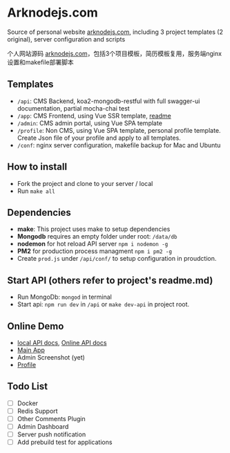 # Arknodejs.com

Source of personal website [arknodejs.com](https://arknodejs.com), including 3 project templates (2 original), server configuration and scripts

个人网站源码 [arknodejs.com](https://arknodejs.com)，包括3个项目模板，简历模板复用，服务端nginx设置和makefile部署脚本

## Templates

- `/api`: CMS Backend, koa2-mongodb-restful with full swagger-ui documentation, partial mocha-chai test
- `/app`: CMS Frontend, using Vue SSR template, [readme](../app/readme.md)
- `/admin`: CMS admin portal, using Vue SPA template
- `/profile`: Non CMS, using Vue SPA template, personal profile template. Create Json file of your profile and apply to all templates.
- `/conf`: nginx server configuration, makefile backup for Mac and Ubuntu

## How to install

- Fork the project and clone to your server / local
- Run `make all`

## Dependencies

- **make**: This project uses make to setup dependencies
- **Mongodb** requires an empty folder under root: `/data/db`
- **nodemon** for hot reload API server `npm i nodemon -g`
- **PM2** for production process managment `npm i pm2 -g`
- Create `prod.js` under `/api/conf/` to setup configuration in proudction.

## Start API (others refer to project's readme.md)

- Run MongoDb: `mongod` in terminal
- Start api: `npm run dev` in `/api` or `make dev-api` in project root.

## Online Demo

- [local API docs](http://localhost:8000/docs/api-yaml.html), [Online API docs](https://api.arknodejs.com/docs/api-yaml.html#/)
- [Main App](https://arknodejs.com/)
- Admin Screenshot (yet)
- [Profile](https://profile.arknodejs.com/)

## Todo List

- [ ] Docker
- [ ] Redis Support
- [ ] Other Comments Plugin
- [ ] Admin Dashboard
- [ ] Server push notification
- [ ] Add prebuild test for applications